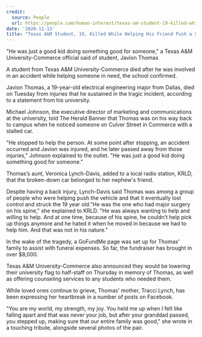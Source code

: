 ```yaml
---
credit:
  source: People
  url: https://people.com/human-interest/texas-am-student-19-killed-while-helping-his-friend-push-a-stalled-car/
date: '2020-11-13'
title: "Texas A&M Student, 19, Killed While Helping His Friend Push a Stalled Car Near Campus"
---
```

"He was just a good kid doing something good for someone," a Texas A&M University-Commerce official said of student, Javion Thomas

A student from Texas A&M University-Commerce died after he was involved in an accident while helping someone in need, the school confirmed.

Javion Thomas, a 19-year-old electrical engineering major from Dallas, died on Tuesday from injuries that he sustained in the tragic incident, according to a statement from his university.

Michael Johnson, the executive director of marketing and communications at the university, told The Herald Banner that Thomas was on his way back to campus when he noticed someone on Culver Street in Commerce with a stalled car.

"He stopped to help the person. At some point after stopping, an accident occurred and Javion was injured, and he later passed away from those injuries," Johnson explained to the outlet. "He was just a good kid doing something good for someone."

Thomas’s aunt, Veronica Lynch-Davis, added to a local radio station, KRLD, that the broken-down car belonged to her nephew's friend.

Despite having a back injury, Lynch-Davis said Thomas was among a group of people who were helping push the vehicle and that it eventually lost control and struck the 19 year old."He was the one who had major surgery on his spine," she explained to KRLD. "He was always wanting to help and willing to help. And at one time, because of his spine, he couldn’t help pick up things anymore and he hated it when he moved in because we had to help him. And that was not in his nature."

In the wake of the tragedy, a GoFundMe page was set up for Thomas' family to assist with funeral expenses. So far, the fundraiser has brought in over $8,000.

Texas A&M University-Commerce also announced they would be lowering their university flag to half-staff on Thursday in memory of Thomas, as well as offering counseling services to any students who needed them.

While loved ones continue to grieve, Thomas' mother, Tracci Lynch, has been expressing her heartbreak in a number of posts on Facebook.

"You are my world, my strength, my joy. You held me up when I felt like falling apart and that was never your job, but after your granddad passed, you stepped up, making sure that our entire family was good," she wrote in a touching tribute, alongside several photos of the pair.
